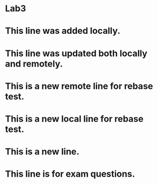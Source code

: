 # Lab3

# This line was added locally.


# This line was updated both locally and remotely.



# This is a new remote line for rebase test.

# This is a new local line for rebase test.

# This is a new line.
# This line is for exam questions.